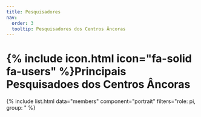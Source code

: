 ```yaml
---
title: Pesquisadores
nav:
  order: 3
  tooltip: Pesquisadores dos Centros Âncoras
---
```


# {% include icon.html icon="fa-solid fa-users" %}Principais Pesquisadoes dos Centros Âncoras

{% include list.html data="members" component="portrait" filters="role: pi, group: " %}
